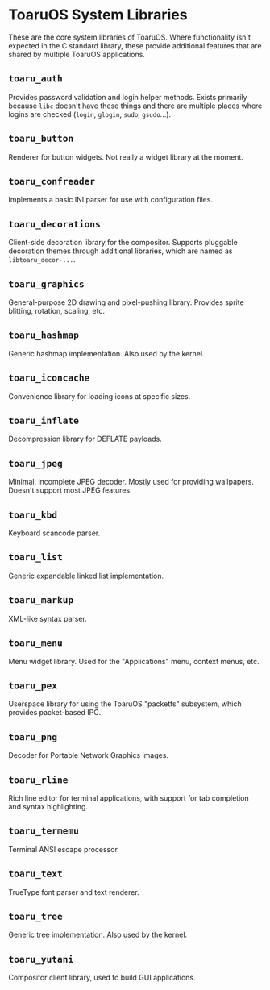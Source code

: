 # ToaruOS System Libraries

These are the core system libraries of ToaruOS. Where functionality isn't expected in the C standard library, these provide additional features that are shared by multiple ToaruOS applications.

## `toaru_auth`

Provides password validation and login helper methods. Exists primarily because `libc` doesn't have these things and there are multiple places where logins are checked (`login`, `glogin`, `sudo`, `gsudo`...).

## `toaru_button`

Renderer for button widgets. Not really a widget library at the moment.

## `toaru_confreader`

Implements a basic INI parser for use with configuration files.

## `toaru_decorations`

Client-side decoration library for the compositor. Supports pluggable decoration themes through additional libraries, which are named as `libtoaru_decor-...`.

## `toaru_graphics`

General-purpose 2D drawing and pixel-pushing library. Provides sprite blitting, rotation, scaling, etc.

## `toaru_hashmap`

Generic hashmap implementation. Also used by the kernel.

## `toaru_iconcache`

Convenience library for loading icons at specific sizes.

## `toaru_inflate`

Decompression library for DEFLATE payloads.

## `toaru_jpeg`

Minimal, incomplete JPEG decoder. Mostly used for providing wallpapers. Doesn't support most JPEG features.

## `toaru_kbd`

Keyboard scancode parser.

## `toaru_list`

Generic expandable linked list implementation.

## `toaru_markup`

XML-like syntax parser.

## `toaru_menu`

Menu widget library. Used for the "Applications" menu, context menus, etc.

## `toaru_pex`

Userspace library for using the ToaruOS "packetfs" subsystem, which provides packet-based IPC.

## `toaru_png`

Decoder for Portable Network Graphics images.

## `toaru_rline`

Rich line editor for terminal applications, with support for tab completion and syntax highlighting.

## `toaru_termemu`

Terminal ANSI escape processor.

## `toaru_text`

TrueType font parser and text renderer.

## `toaru_tree`

Generic tree implementation. Also used by the kernel.

## `toaru_yutani`

Compositor client library, used to build GUI applications.

